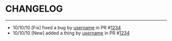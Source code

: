# CHANGELOG
---


* 10/10/10 [Fix] fixed a bug by [username](https://url.com/username) in PR #[1234](https://url.com/username/repo/pulls/1234)
* 10/10/10 [New] added a thing by [username](https://url.com/username) in PR #[1234](https://url.com/username/repo/pulls/1234)
